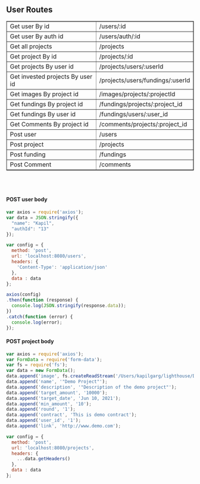 ## User Routes
<table border="1">
<tr><td>Get user By id</td><td>/users/:id</td></tr>
<tr><td>Get user By auth id</td><td>/users/auth/:id</td></tr>
<tr><td>Get all projects</td><td>/projects</td></tr>
<tr><td>Get project By id</td><td>/projects/:id</td></tr>
<tr><td>Get projects By user id</td><td>/projects/users/:userId</td></tr>
<tr><td>Get invested projects By user id</td><td>/projects/users/fundings/:userId</td></tr>
<tr><td>Get images By project id</td><td>/images/projects/:projectId</td></tr>
<tr><td>Get fundings By project id</td><td>/fundings/projects/:project_id</td></tr>
<tr><td>Get fundings By user id</td><td>/fundings/users/:user_id</td></tr>
<tr><td>Get Comments By project id</td><td>/comments/projects/:project_id</td></tr>
<tr><td>Post user</td><td>/users</td></tr>
<tr><td>Post project</td><td>/projects</td></tr>
<tr><td>Post funding</td><td>/fundings</td></tr>
<tr><td>Post Comment</td><td>/comments</td></tr>
</table>
<br><br>

#### POST user body
```js
var axios = require('axios');
var data = JSON.stringify({
  "name": "Kapil",
  "authId": "13"
});

var config = {
  method: 'post',
  url: 'localhost:8080/users',
  headers: { 
    'Content-Type': 'application/json'
  },
  data : data
};

axios(config)
.then(function (response) {
  console.log(JSON.stringify(response.data));
})
.catch(function (error) {
  console.log(error);
});
```
#### POST project body

```js
var axios = require('axios');
var FormData = require('form-data');
var fs = require('fs');
var data = new FormData();
data.append('image', fs.createReadStream('/Users/kapilgarg/lighthouse/Defi-backend/db/images/Husky.jpeg'));
data.append('name', '"Demo Project"');
data.append('description', '"Description of the demo project"');
data.append('target_amount', '10000');
data.append('target_date', 'Jun 10, 2021');
data.append('min_amount', '10');
data.append('round', '1');
data.append('contract', 'This is demo contract');
data.append('user_id', '1');
data.append('link', 'http://www.demo.com');

var config = {
  method: 'post',
  url: 'localhost:8080/projects',
  headers: { 
    ...data.getHeaders()
  },
  data : data
};
```
